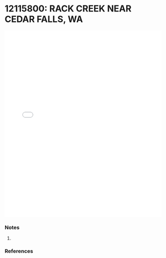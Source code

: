 # 12115800: RACK CREEK NEAR CEDAR FALLS, WA

<iframe src="/distribution_estimation/_static/stations/12115800_fdc.html" width="100%" height="600" frameborder="0"></iframe>

### Notes
1. 

### References

